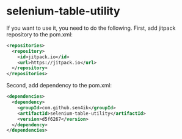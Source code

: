 # selenium-table-utility

If you want to use it, you need to do the following.
First, add jitpack repository to the pom.xml:
```xml
<repositories>
  <repository>
    <id>jitpack.io</id>
    <url>https://jitpack.io</url>
  </repository>
</repositories>
```

Second, add dependency to the pom.xml:
```xml
<dependencies>
  <dependency>
    <groupId>com.github.sen4ik</groupId>
    <artifactId>selenium-table-utility</artifactId>
    <version>d5f6267</version>
  </dependency>
</dependencies>
 ```
